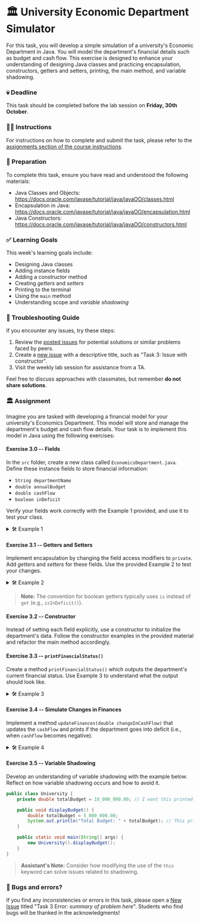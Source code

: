 # 🏛 University Economic Department Simulator

For this task, you will develop a simple simulation of a university's Economic Department in Java. You will model the department's financial details such as budget and cash flow. This exercise is designed to enhance your understanding of designing Java classes and practicing encapsulation, constructors, getters and setters, printing, the main method, and variable shadowing.

### 💀 Deadline
This task should be completed before the lab session on **Friday, 30th October**.

### 👩‍🏫 Instructions
For instructions on how to complete and submit the task, please refer to the [assignments section of the course instructions](https://your-university-link.edu/assignments).

### 📝 Preparation
To complete this task, ensure you have read and understood the following materials:

- Java Classes and Objects: https://docs.oracle.com/javase/tutorial/java/javaOO/classes.html
- Encapsulation in Java: https://docs.oracle.com/javase/tutorial/java/javaOO/encapsulation.html
- Java Constructors: https://docs.oracle.com/javase/tutorial/java/javaOO/constructors.html

### ✅ Learning Goals
This week's learning goals include:
* Designing Java classes
* Adding instance fields
* Adding a constructor method
* Creating *getters* and *setters*
* Printing to the terminal
* Using the `main` method
* Understanding scope and *variable shadowing*

### 🚨 Troubleshooting Guide
If you encounter any issues, try these steps:

1. Review the [posted issues](https://your-university-link.edu/help/issues) for potential solutions or similar problems faced by peers.
2. Create a [new issue](https://your-university-link.edu/help/issues/new) with a descriptive title, such as "Task 3: Issue with constructor".
3. Visit the weekly lab session for assistance from a TA.

Feel free to discuss approaches with classmates, but remember **do not share solutions**.

### 🏛 Assignment

Imagine you are tasked with developing a financial model for your university's Economics Department. This model will store and manage the department's budget and cash flow details. Your task is to implement this model in Java using the following exercises:

#### Exercise 3.0 -- Fields
In the `src` folder, create a new class called `EconomicsDepartment.java`. Define these instance fields to store financial information:

- `String departmentName`
- `double annualBudget`
- `double cashFlow`
- `boolean inDeficit`

Verify your fields work correctly with the Example 1 provided, and use it to test your class.

<details>
  <summary> 🛠 Example 1 </summary>

  ```java
  public class EconomicsDepartment {
    // Define your fields here

    public static void main(String[] args) {
      EconomicsDepartment econDept = new EconomicsDepartment();

      econDept.departmentName = "University Economics Department";
      econDept.annualBudget = 5_000_000.00;
      econDept.cashFlow = 500_000.00;

      System.out.println("Department: " + econDept.departmentName);
      System.out.println("Annual Budget: $" + econDept.annualBudget);
      System.out.println("Cash Flow: $" + econDept.cashFlow);
    }
  }
  ```
</details>

#### Exercise 3.1 -- Getters and Setters
Implement encapsulation by changing the field access modifiers to `private`. Add *getters* and *setters* for these fields. Use the provided Example 2 to test your changes.

<details>
  <summary> 🛠 Example 2 </summary>

  ```java
  public class EconomicsDepartment {
    // Private fields and their getters and setters

    public static void main(String[] args) {
      EconomicsDepartment econDept = new EconomicsDepartment();

      econDept.setDepartmentName("University Economics Department");
      econDept.setAnnualBudget(5_000_000.00);
      econDept.setCashFlow(500_000.00);

      System.out.println("Department: " + econDept.getDepartmentName());
      System.out.println("Annual Budget: $" + econDept.getAnnualBudget());
      System.out.println("Cash Flow: $" + econDept.getCashFlow());
      System.out.println("In Deficit: " + econDept.isInDeficit());
    }
  }
  ```
</details>

> **Note:** The convention for boolean getters typically uses `is` instead of `get` (e.g., `isInDeficit()`).

#### Exercise 3.2 -- Constructor
Instead of setting each field explicitly, use a constructor to initialize the department's data. Follow the constructor examples in the provided material and refactor the main method accordingly.

#### Exercise 3.3 -- `printFinancialStatus()`
Create a method `printFinancialStatus()` which outputs the department's current financial status. Use Example 3 to understand what the output should look like.

<details>
  <summary> 🛠 Example 3 </summary>

  ```java
  public static void main(String[] args) {
    EconomicsDepartment econDept = new EconomicsDepartment("University Economics Department", 5_000_000.00, 500_000.00);

    econDept.printFinancialStatus();
  }
  ```

  Output:
  ```
  > FINANCIAL STATUS
  > Department: University Economics Department
  > Annual Budget: $5000000.0
  > Cash Flow: $500000.0
  > In Deficit: false
  ```
</details>

#### Exercise 3.4 -- Simulate Changes in Finances
Implement a method `updateFinances(double changeInCashFlow)` that updates the `cashFlow` and prints if the department goes into deficit (i.e., when `cashFlow` becomes negative).

<details>
  <summary> 🛠 Example 4 </summary>

  ```java
  public static void main(String[] args) {
    EconomicsDepartment econDept = new EconomicsDepartment("University Economics Department", 5_000_000.00, 500_000.00);

    econDept.updateFinances(-600_000.00); // This should trigger a deficit warning
  }
  ```

  Output:
  ```
  > Cash flow updated. Current balance: $-100000.0
  > Warning: The department is now in deficit!
  ```
</details>

#### Exercise 3.5 -- Variable Shadowing
Develop an understanding of variable shadowing with the example below. Reflect on how variable shadowing occurs and how to avoid it.

```Java
public class University {
    private double totalBudget = 10_000_000.00; // I want this printed!

    public void displayBudget() {
        double totalBudget = 5_000_000.00;
        System.out.println("Total Budget: " + totalBudget); // This prints the wrong budget :(
    }

    public static void main(String[] args) {
        new University().displayBudget();
    }
}
```

> **Assistant's Note:** Consider how modifying the use of the `this` keyword can solve issues related to shadowing.

### 🐞 Bugs and errors?
If you find any inconsistencies or errors in this task, please open a [New Issue](https://your-university-link.edu/help/issues/new) titled "Task 3 Error: *summary of problem here*". Students who find bugs will be thanked in the acknowledgments!